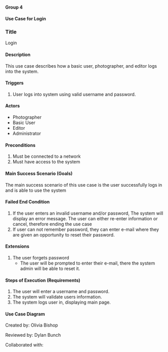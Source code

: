 #### Group 4
#### Use Case for Login


### Title
Login

#### Description
This use case describes how a basic user, photographer, and editor logs into the system.


#### Triggers
1. User logs into system using valid username and password.


#### Actors
* Photographer
* Basic User
* Editor
* Administrator

#### Preconditions
1. Must be connected to a network
2. Must have access to the system

#### Main Success Scenario (Goals)
The main success scenario of this use case is the user successfully logs in and is able to use the system


#### Failed End Condition
1. If the user enters an invalid username and/or password, The system will display an error message. The user can either re-enter information or cancel, therefore ending the use case 
2. If user can not remember password, they can enter e-mail where they are given an opportunity to reset their password.

#### Extensions
1. The user forgets password
	* The user will be prompted to enter their e-mail, there the system admin will be able to reset it.

#### Steps of Execution (Requirements)
1. The user will enter a username and password.
2. The system will validate users information.
3. The system logs user in, displaying main page.


#### Use Case Diagram




Created by: Olivia Bishop

Reviewed by: Dylan Bunch

Collaborated with: 



